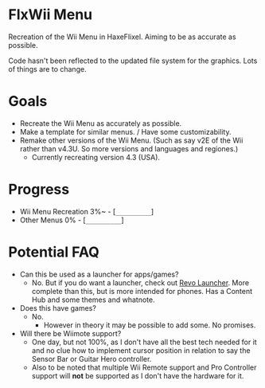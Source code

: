 # FlxWii Menu
 Recreation of the Wii Menu in HaxeFlixel. Aiming to be as accurate as possible.

Code hasn't been reflected to the updated file system for the graphics. Lots of things are to change.

# Goals

- Recreate the Wii Menu as accurately as possible.
- Make a template for similar menus. / Have some customizability.
- Remake other versions of the Wii Menu. (Such as say v2E of the Wii rather than v4.3U. So more versions and languages and regiones.)
  - Currently recreating version 4.3 (USA).

# Progress

- Wii Menu Recreation 3%~ - [`__________`]
- Other Menus 0% - [`__________`]

# Potential FAQ

- Can this be used as a launcher for apps/games?
  - No. But if you do want a launcher, check out [Revo Launcher](https://github.com/KaruzoHikari/Revo-Launcher/releases). More complete than this, but is more intended for phones. Has a Content Hub and some themes and whatnote.
- Does this have games?
  - No.
    - However in theory it may be possible to add some. No promises.
- Will there be Wiimote support?
  - One day, but not 100%, as I don't have all the best tech needed for it and no clue how to implement cursor position in relation to say the Sensor Bar or Guitar Hero controller.
  - Also to be noted that multiple Wii Remote support and Pro Controller support will **not** be supported as I don't have the hardware for it.
